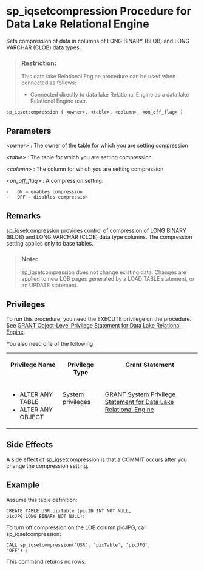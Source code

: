 <!-- loioa5fcfb3684f21015831aa4be64bd5962 -->

# sp\_iqsetcompression Procedure for Data Lake Relational Engine

Sets compression of data in columns of LONG BINARY \(BLOB\) and LONG VARCHAR \(CLOB\) data types.



> ### Restriction:  
> This data lake Relational Engine procedure can be used when connected as follows:
> 
> -   Connected directly to data lake Relational Engine as a data lake Relational Engine user.



```
sp_iqsetcompression ( <owner>, <table>, <column>, <on_off_flag> )
```



<a name="loioa5fcfb3684f21015831aa4be64bd5962__iq_iquda_115"/>

## Parameters

 *<owner\>*
 :   The owner of the table for which you are setting compression

  *<table\>*
 :   The table for which you are setting compression

  *<column\>*
 :   The column for which you are setting compression

  *<on\_off\_flag\>*
 :   A compression setting:

    -   ON – enables compression
    -   OFF – disables compression

 

<a name="loioa5fcfb3684f21015831aa4be64bd5962__iq_iquda_117"/>

## Remarks

sp\_iqsetcompression provides control of compression of LONG BINARY \(BLOB\) and LONG VARCHAR \(CLOB\) data type columns. The compression setting applies only to base tables.

> ### Note:  
> sp\_iqsetcompression does not change existing data. Changes are applied to new LOB pages generated by a LOAD TABLE statement, or an UPDATE statement.



<a name="loioa5fcfb3684f21015831aa4be64bd5962__iq_iquda_116"/>

## Privileges

To run this procedure, you need the EXECUTE privilege on the procedure. See [GRANT Object-Level Privilege Statement for Data Lake Relational Engine](../080-sql-statements/grant-object-level-privilege-statement-for-data-lake-relational-engine-a3e154f.md). 

You also need one of the following: 


<table>
<tr>
<th valign="top">

Privilege Name



</th>
<th valign="top">

Privilege Type



</th>
<th valign="top">

Grant Statement



</th>
</tr>
<tr>
<td valign="top">

-   ALTER ANY TABLE
-   ALTER ANY OBJECT



</td>
<td valign="top">

System privileges



</td>
<td valign="top">

[GRANT System Privilege Statement for Data Lake Relational Engine](../080-sql-statements/grant-system-privilege-statement-for-data-lake-relational-engine-a3dfcb0.md)



</td>
</tr>
</table>



## Side Effects

A side effect of sp\_iqsetcompression is that a COMMIT occurs after you change the compression setting.



<a name="loioa5fcfb3684f21015831aa4be64bd5962__iq_iquda_119"/>

## Example

Assume this table definition:

```
CREATE TABLE USR.pixTable (picID INT NOT NULL,
picJPG LONG BINARY NOT NULL);
```

To turn off compression on the LOB column picJPG, call sp\_iqsetcompression:

```
CALL sp_iqsetcompression('USR', 'pixTable', 'picJPG',
'OFF') ;
```

This command returns no rows.


